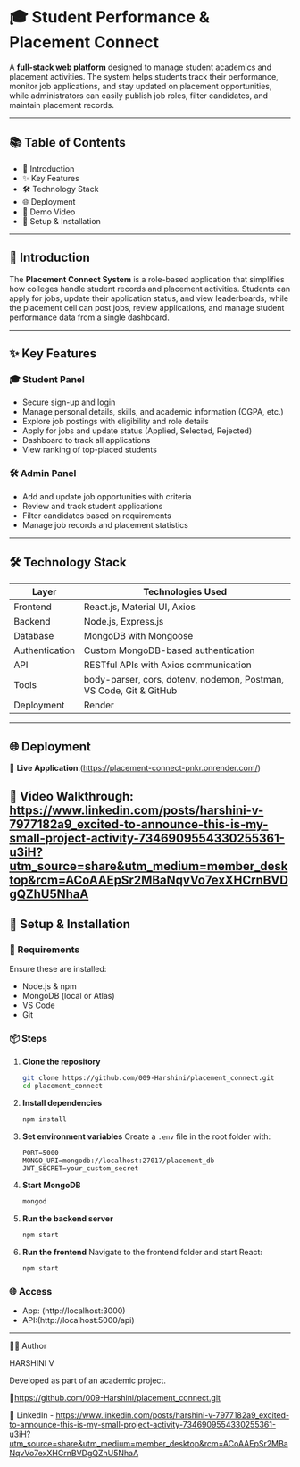 
# 🎓 Student Performance & Placement Connect

A **full-stack web platform** designed to manage student academics and placement activities. The system helps students track their performance, monitor job applications, and stay updated on placement opportunities, while administrators can easily publish job roles, filter candidates, and maintain placement records.

---

## 📚 Table of Contents

* 🔎 Introduction
* ✨ Key Features
* 🛠️ Technology Stack
* 🌐 Deployment
* 🎥 Demo Video
* 🚀 Setup & Installation

---

## 🔎 Introduction

The **Placement Connect System** is a role-based application that simplifies how colleges handle student records and placement activities. Students can apply for jobs, update their application status, and view leaderboards, while the placement cell can post jobs, review applications, and manage student performance data from a single dashboard.

---

## ✨ Key Features

### 🎓 Student Panel

* Secure sign-up and login
* Manage personal details, skills, and academic information (CGPA, etc.)
* Explore job postings with eligibility and role details
* Apply for jobs and update status (Applied, Selected, Rejected)
* Dashboard to track all applications
* View ranking of top-placed students

### 🛠️ Admin Panel

* Add and update job opportunities with criteria
* Review and track student applications
* Filter candidates based on requirements
* Manage job records and placement statistics

---

## 🛠️ Technology Stack

| **Layer**      | **Technologies Used**                                              |
| -------------- | ------------------------------------------------------------------ |
| Frontend       | React.js, Material UI, Axios                                       |
| Backend        | Node.js, Express.js                                                |
| Database       | MongoDB with Mongoose                                              |
| Authentication | Custom MongoDB-based authentication                                |
| API            | RESTful APIs with Axios communication                              |
| Tools          | body-parser, cors, dotenv, nodemon, Postman, VS Code, Git & GitHub |
| Deployment     | Render                                                             |

---

## 🌐 Deployment

🔗 **Live Application**:(https://placement-connect-pnkr.onrender.com/)

🎥 **Video Walkthrough**: https://www.linkedin.com/posts/harshini-v-7977182a9_excited-to-announce-this-is-my-small-project-activity-7346909554330255361-u3iH?utm_source=share&utm_medium=member_desktop&rcm=ACoAAEpSr2MBaNqvVo7exXHCrnBVDgQZhU5NhaA
---

## 🚀 Setup & Installation

### 🔧 Requirements

Ensure these are installed:

* Node.js & npm
* MongoDB (local or Atlas)
* VS Code
* Git

### 📦 Steps

1. **Clone the repository**

   ```bash
   git clone https://github.com/009-Harshini/placement_connect.git
   cd placement_connect
   ```

2. **Install dependencies**

   ```bash
   npm install
   ```

3. **Set environment variables**
   Create a `.env` file in the root folder with:

   ```env
   PORT=5000
   MONGO_URI=mongodb://localhost:27017/placement_db
   JWT_SECRET=your_custom_secret
   ```

4. **Start MongoDB**

   ```bash
   mongod
   ```

5. **Run the backend server**

   ```bash
   npm start
   ```

6. **Run the frontend**
   Navigate to the frontend folder and start React:

   ```bash
   npm start
   ```

### 🌐 Access

* App: (http://localhost:3000)
* API:(http://localhost:5000/api)

---

👩‍💻 Author

HARSHINI V

Developed as part of an academic project.

📎https://github.com/009-Harshini/placement_connect.git

📎 LinkedIn - https://www.linkedin.com/posts/harshini-v-7977182a9_excited-to-announce-this-is-my-small-project-activity-7346909554330255361-u3iH?utm_source=share&utm_medium=member_desktop&rcm=ACoAAEpSr2MBaNqvVo7exXHCrnBVDgQZhU5NhaA
